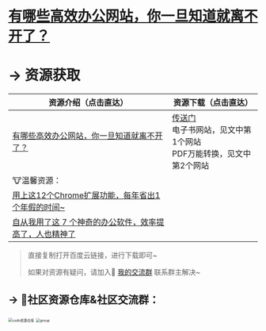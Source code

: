 # [有哪些高效办公网站，你一旦知道就离不开了？](https://mp.weixin.qq.com/s/qv5qOaG9BOCZHleg9gXtQA)



# → 资源获取



| 资源介绍（点击直达）                                         | 资源下载（点击直达）                                         |
| ------------------------------------------------------------ | ------------------------------------------------------------ |
| [有哪些高效办公网站，你一旦知道就离不开了？](https://mp.weixin.qq.com/s/qv5qOaG9BOCZHleg9gXtQA) | [传送门](https://mp.weixin.qq.com/s/qv5qOaG9BOCZHleg9gXtQA)<br/>电子书网站，见文中第1个网站<br/>PDF万能转换，见文中第2个网站 |
| 🐮温馨资源：                                                  |                                                              |
| [用上这12个Chrome扩展功能，每年省出1个年假的时间~](https://mp.weixin.qq.com/s/adB8_C9SD_WZvNURu-wMfw) |                                                              |
| [自从我用了这 7 个神奇的办公软件，效率提高了，人也精神了](https://mp.weixin.qq.com/s/SaCpaqbsOp2AU6f7F4MqgA) |                                                              |



> 直接复制打开百度云链接，进行下载即可~
>
> 如果对资源有疑问，请加入🚸 [我的交流群](https://mp.weixin.qq.com/s/6cR5fMSCtdI5sJdWiDwhOA) 联系群主解决~



## → 🚀社区资源仓库&社区交流群：
<img src="https://img-blog.csdnimg.cn/20201231105911656.jpg?x-oss-process=image/watermark,type_ZmFuZ3poZW5naGVpdGk,shadow_10,text_aHR0cHM6Ly9ibG9nLmNzZG4ubmV0L3dlaXhpbl80MjMyMTUxNw==,size_16,color_FFFFFF,t_70#pic_center" alt="csdn资源仓库" style="zoom:50%;" />
<img src="https://img-blog.csdnimg.cn/20201230181619243.jpg?x-oss-process=image/watermark,type_ZmFuZ3poZW5naGVpdGk,shadow_10,text_aHR0cHM6Ly9ibG9nLmNzZG4ubmV0L3dlaXhpbl80MjMyMTUxNw==,size_16,color_FFFFFF,t_70#pic_center" alt="group" style="zoom: 50%;" />





